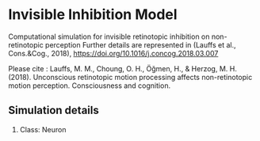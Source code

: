 # Invisible Inhibition Model
Computational simulation for invisible retinotopic inhibition on non-retinotopic perception
Further details are represented in (Lauffs et al., Cons.&Cog., 2018), https://doi.org/10.1016/j.concog.2018.03.007 

Please cite : 
  Lauffs, M. M., Choung, O. H., Öğmen, H., & Herzog, M. H. (2018). Unconscious retinotopic motion processing affects non-retinotopic motion perception. Consciousness and cognition.


## Simulation details
1. Class: Neuron
          
